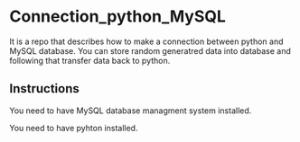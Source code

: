 # Connection_python_MySQL
It is a repo that describes how to make a connection between python and MySQL database.
You can store random generatred data into database and following that transfer data back to python.
 
## Instructions
You need to have MySQL database managment system installed.

You need to have pyhton installed.
